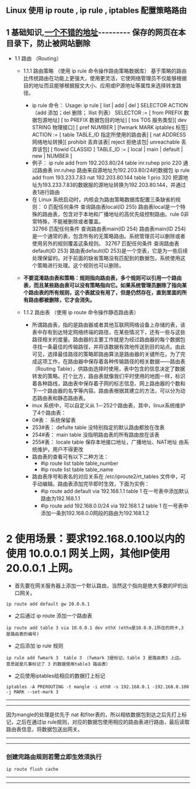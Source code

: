 ## Linux 使用 ip route , ip rule , iptables 配置策略路由

## 1 基础知识,[一个不错的地址](http://www.voidcn.com/article/p-hwdtjdxx-kd.html)--------- 保存的网页在本目录下，防止被网站删除
- 1.1 路由 （Routing）
  - 1.1.1 路由策略 （使用 ip rule 命令操作路由策略数据库）
   基于策略的路由比传统路由在功能上更强大，使用更灵活，它使网络管理员不仅能够根据目的地址而且能够根据报文大小、应用或IP源地址等属性来选择转发路径。
    - ip rule 命令：
Usage: ip rule [ list | add | del ] SELECTOR ACTION （add 添加；del 删除； llist 列表）
SELECTOR := [ from PREFIX 数据包源地址] [ to PREFIX 数据包目的地址] [ tos TOS 服务类型][ dev STRING 物理接口] [ pref NUMBER ] [fwmark MARK iptables 标签]
ACTION := [ table TABLE_ID 指定所使用的路由表] [ nat ADDRESS 网络地址转换][ prohibit 丢弃该表| reject 拒绝该包| unreachable 丢弃该包]
[ flowid CLASSID ]
TABLE_ID := [ local | main | default | new | NUMBER ]
    - 例子：
ip rule add from 192.203.80/24 table inr.ruhep prio 220 通过路由表 inr.ruhep 路由来自源地址为192.203.80/24的数据包 
ip rule add from 193.233.7.83 nat 192.203.80.144 table 1 prio 320 把源地址为193.233.7.83的数据报的源地址转换为192.203.80.144，并通过表1进行路由
    - 在 Linux 系统启动时，内核会为路由策略数据库配置三条缺省的规则： 
0 匹配任何条件 查询路由表local(ID 255) 路由表local是一个特殊的路由表，包含对于本地和广播地址的高优先级控制路由。rule 0非常特殊，不能被删除或者覆盖。  
32766 匹配任何条件 查询路由表main(ID 254) 路由表main(ID 254)是一个通常的表，包含所有的无策略路由。系统管理员可以删除或者使用另外的规则覆盖这条规则。
32767 匹配任何条件 查询路由表default(ID 253) 路由表default(ID 253)是一个空表，它是为一些后续处理保留的。对于前面的缺省策略没有匹配到的数据包，系统使用这个策略进行处理。这个规则也可以删除。 

  - **不要混淆路由表和策略：规则指向路由表，多个规则可以引用一个路由表，而且某些路由表可以没有策略指向它。如果系统管理员删除了指向某个路由表的所有规则，这个表就没有用了，但是仍然存在，直到里面的所有路由都被删除，它才会消失。**
  - 1.1.2 路由表 （使用 ip route 命令操作静态路由表）
    - 所谓路由表，指的是路由器或者其他互联网网络设备上存储的表，该表中存有到达特定网络终端的路径，在某些情况下，还有一些与这些路径相关的度量。路由器的主要工作就是为经过路由器的每个数据包寻找一条最佳的传输路径，并将该数据有效地传送到目的站点。由此可见，选择最佳路径的策略即路由算法是路由器的关键所在。为了完成这项工作，在路由器中保存着各种传输路径的相关数据——路由表（Routing Table），供路由选择时使用，表中包含的信息决定了数据转发的策略。打个比方，路由表就像我们平时使用的地图一样，标识着各种路线，路由表中保存着子网的标志信息、网上路由器的个数和下一个路由器的名字等内容。路由表根据其建立的方法，可以分为动态路由表和静态路由表。
    - inux 系统中，可以自定义从 1－252个路由表，其中，linux系统维护了4个路由表：
     - 0#表： 系统保留表
     - 253#表： defulte table 没特别指定的默认路由都放在改表
     - 254#表： main table 没指明路由表的所有路由放在该表
     - 255#表： locale table 保存本地接口地址，广播地址、NAT地址 由系统维护，用户不得更改
    - 路由表的查看可有以下二种方法：
      - \#ip route list table table_number
      - \#ip route list table table_name
    - 路由表序号和表名的对应关系在 /etc/iproute2/rt_tables 文件中，可手动编辑。路由表添加完毕即时生效，下面为实例：
      - \#ip route add default via 192.168.1.1 table 1 在一号表中添加默认路由为192.168.1.1
      - \#ip route add 192.168.0.0/24 via 192.168.1.2 table 1 在一号表中添加一条到192.168.0.0网段的路由为192.168.1.2

# 2 使用场景：**要求192.168.0.100以内的使用 10.0.0.1 网关上网，其他IP使用 20.0.0.1 上网。**
- 首先要在网关服务器上添加一个默认路由，当然这个指向是绝大多数的IP的出口网关。
```
ip route add default gw 20.0.0.1
```
- 之后通过 ip route 添加一个路由表
```
ip route add table 3 via 10.0.0.1 dev ethX (ethx是10.0.0.1所在的网卡,3 是路由表的编号)
```
- 之后添加 ip rule 规则
```
ip rule add fwmark 3  table 3 （fwmark 3是标记，table 3 是路由表3 上边。 意思就是凡事标记了 3 的数据使用table3 路由表）
```
- 之后使用iptables给相应的数据打上标记
```
iptables -A PREROUTING -t mangle -i eth0 -s 192.168.0.1 -192.168.0.100 -j MARK --set-mark 3
```
---

---
因为mangle的处理是优先于 nat 和fiter表的，所以相依数据包到达之后先打上标记，之后在通过ip rule规则，对应的数据包使用相应的路由表进行路由，最后读取路由表信息，将数据包送出网关。  

---

---

### 创建完路由规则若需立即生效须执行
```
ip route flush cache
```
---

---

